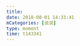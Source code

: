 ```yaml
---
title: 
date: 2018-08-01 14:33:41
mCategories: [说说]
type: moment
time: t143341
---
```


<div id="pics-20180801143341"></div>

<script src="/lib/moment/pics.js"></script>
<script>
var data = [
    {"link": "2018-08-01_010818.mp4", "type": "video"}
];
picsRender(data, "pics-20180801143341");
</script>
